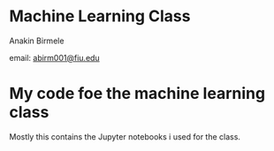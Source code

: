# Machine Learning Class

Anakin Birmele 

email: abirm001@fiu.edu

# My code foe the machine learning class

Mostly this contains the Jupyter notebooks i used for the class.


